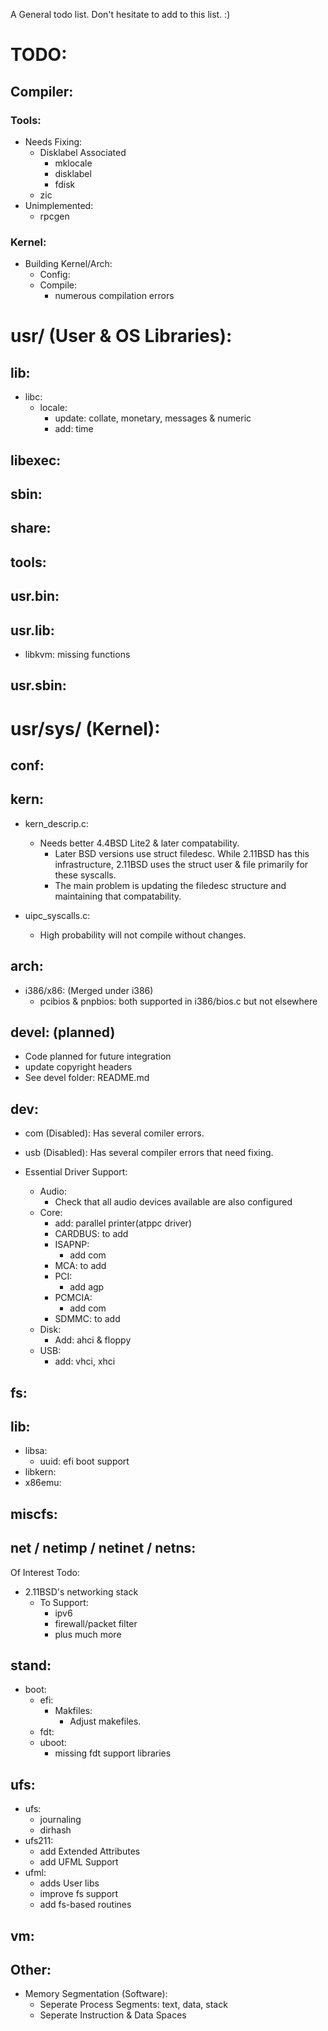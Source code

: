 A General todo list. Don't hesitate to add to this list. :)

# TODO:
## Compiler:
### Tools:
- Needs Fixing:
	- Disklabel Associated
		- mklocale
		- disklabel
		- fdisk
	- zic
- Unimplemented:
	- rpcgen
			
### Kernel:
- Building Kernel/Arch:
	- Config:
	- Compile:
		- numerous compilation errors 

# usr/ (User & OS Libraries):
## lib:
- libc:
	- locale:
		- update: collate, monetary, messages & numeric
		- add: time

## libexec:

## sbin:

## share:

## tools:

## usr.bin:

## usr.lib:
- libkvm: missing functions

## usr.sbin:

# usr/sys/ (Kernel):
## conf:

## kern:
- kern_descrip.c:
	- Needs better 4.4BSD Lite2 & later compatability.
		- Later BSD versions use struct filedesc. While 2.11BSD has this infrastructure,
		2.11BSD uses the struct user & file primarily for these syscalls.
		- The main problem is updating the filedesc structure and maintaining that 		compatability.
	
- uipc_syscalls.c:
	- High probability will not compile without changes.
	
## arch:
- i386/x86: (Merged under i386)
	- pcibios & pnpbios: both supported in i386/bios.c but not elsewhere

## devel: (planned)
- Code planned for future integration
- update copyright headers
- See devel folder: README.md

## dev:
- com (Disabled): Has several comiler errors.
- usb (Disabled): Has several compiler errors that need fixing.

- Essential Driver Support:
	- Audio:
		- Check that all audio devices available are also configured	
	- Core:
		- add: parallel printer(atppc driver)
		- CARDBUS: to add
		- ISAPNP: 
			- add com
		- MCA: to add
		- PCI:
			- add agp
		- PCMCIA:
			- add com
		- SDMMC: to add
	- Disk:
		- Add: ahci & floppy
	- USB:
		- add: vhci, xhci

## fs:

## lib:
- libsa:
	- uuid: efi boot support
- libkern:
- x86emu:

## miscfs:

## net / netimp / netinet / netns:
Of Interest Todo:
- 2.11BSD's networking stack
	- To Support:
		- ipv6
		- firewall/packet filter
		- plus much more

## stand:
- boot:
	- efi:
		- Makfiles:
			- Adjust makefiles.
	- fdt:
	- uboot:
		- missing fdt support libraries
		
## ufs:
- ufs:
	- journaling
	- dirhash
- ufs211:
   	- add Extended Attributes
	- add UFML Support
- ufml:
	- adds User libs
	- improve fs support
	- add fs-based routines

## vm:

## Other:
- Memory Segmentation (Software):
	- Seperate Process Segments: text, data, stack
	- Seperate Instruction & Data Spaces
